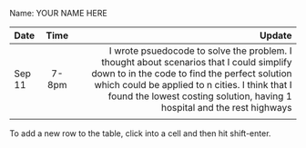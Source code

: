 Name: YOUR NAME HERE

| Date   | Time  |                                                                                                                                                                                                                                                                  Update |
|:-------|:-----:|------------------------------------------------------------------------------------------------------------------------------------------------------------------------------------------------------------------------------------------------------------------------:|
| Sep 11 | 7-8pm | I wrote psuedocode to solve the problem. I thought about scenarios that I could simplify down to in the code to find the perfect solution which could be applied to n cities. I think that I found the lowest costing solution, having 1 hospital and the rest highways |
|        |       |                                                                                                                                                                                                                                                                         |


To add a new row to the table, click into a cell and then hit shift-enter.